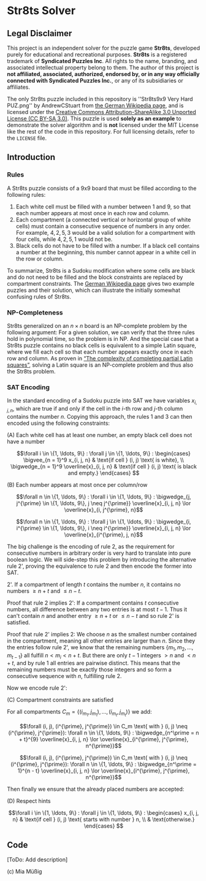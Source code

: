 # Str8ts Solver

## Legal Disclaimer

This project is an independent solver for the puzzle game **Str8ts**, developed purely for educational and recreational purposes. **Str8ts** is a registered trademark of **Syndicated Puzzles Inc**. All rights to the name, branding, and associated intellectual property belong to them. The author of this project is **not affiliated, associated, authorized, endorsed by, or in any way officially connected with Syndicated Puzzles Inc.**, or any of its subsidiaries or affiliates.

The only Str8ts puzzle included in this repository is ''Str8ts9x9 Very Hard PUZ.png'' by AndrewCStuart from [the German Wikipedia page](https://de.wikipedia.org/wiki/Str8ts#/media/Datei:Str8ts9x9_Very_Hard_PUZ.png), and is licensed under the [Creative Commons Attribution-ShareAlike 3.0 Unported License (CC BY-SA 3.0)](https://creativecommons.org/licenses/by-sa/3.0/). This puzzle is used **solely as an example** to demonstrate the solver algorithm and is **not** licensed under the MIT License like the rest of the code in this repository. For full licensing details, refer to the `LICENSE` file.

## Introduction

### Rules

A Str8ts puzzle consists of a 9x9 board that must be filled according to the following rules:

1. Each white cell must be filled with a number between 1 and 9, so that each number appears at most once in each row and column.
2. Each compartment (a connected vertical or horizontal group of white cells) must contain a consecutive sequence of numbers in any order. For example, $4,2,5,3$ would be a valid solution for a compartment with four cells, while $4,2,5,1$ would not be.
3. Black cells do not have to be filled with a number. If a black cell contains a number at the beginning, this number cannot appear in a white cell in the row or column.

To summarize, Str8ts is a Sudoku modification where some cells are black and do not need to be filled and the block constraints are replaced by compartment constraints. The [German Wikipedia page](https://de.wikipedia.org/wiki/Str8ts) gives two example puzzles and their solution, which can illustrate the initially somewhat confusing rules of Str8ts.

### NP-Completeness

Str8ts generalized on an $n \times n$ board is an NP-complete problem by the following argument: For a given solution, we can verify that the three rules hold in polynomial time, so the problem is in NP. And the special case that a Str8ts puzzle contains no black cells is equivalent to a simple Latin square, where we fill each cell so that each number appears exactly once in each row and column. As proven in [“The complexity of completing partial Latin squares”](https://doi.org/10.1016/0166-218X(84)90075-1), solving a Latin square is an NP-complete problem and thus also the Str8ts problem.

### SAT Encoding

In the standard encoding of a Sudoku puzzle into SAT we have variables $x_{i, j, n}$, which are true if and only if the cell in the $i$-th row and $j$-th column contains the number $n$. Copying this approach, the rules 1 and 3 can then encoded using the following constraints:

(A) Each white cell has at least one number, an empty black cell does not have a number
```math
\forall i \in \{1, \ldots, 9\} : \forall j \in \{1, \ldots, 9\} : \begin{cases} \bigvee_{n = 1}^9 x_{i, j, n} & \text{if cell } (i, j) \text{ is white}, \\ \bigwedge_{n = 1}^9 \overline{x}_{i, j, n} & \text{if cell } (i, j) \text{ is black and empty.} \end{cases} 
```

(B) Each number appears at most once per column/row
```math
\forall n \in \{1, \ldots, 9\} : \forall i \in \{1, \ldots, 9\} : \bigwedge_{j, j^{\prime} \in \{1, \ldots, 9\}, j \neq j^{\prime}} \overline{x}_{i, j, n} \lor \overline{x}_{i, j^{\prime}, n}
```
```math
\forall n \in \{1, \ldots, 9\} : \forall j \in \{1, \ldots, 9\} : \bigwedge_{i, i^{\prime} \in \{1, \ldots, 9\}, i \neq i^{\prime}} \overline{x}_{i, j, n} \lor \overline{x}_{i^{\prime}, j, n}
```

The big challenge is the encoding of rule 2, as the requirement for consecutive numbers in arbitrary order is very hard to translate into pure boolean logic. We will side-step this problem by introducing the alternative rule 2', proving the equivalence to rule 2 and then encode the former into SAT.

2'. If a compartment of length $t$ contains the number $n$, it contains no numbers $\geq n + t$ and $\leq n - t$.

Proof that rule 2 implies 2': If a compartment contains $t$ consecutive numbers, all difference between any two entries is at most $t - 1$. Thus it can't contain $n$ and another entry $\geq n + t$ or $\leq n - t$ and so rule 2' is satisfied.

Proof that rule 2' implies 2: We choose $n$ as the smallest number contained in the compartment, meaning all other entries are larger than $n$. Since they the entries follow rule 2', we know that the remaining numbers $\{m_1, m_2, \ldots, m_{t - 1}\}$ all fulfill $n < m_i < n + t$. But there are only $t - 1$ integers $> n$ and $< n + t$, and by rule 1 all entries are pairwise distinct. This means that the remaining numbers must be exactly those integers and so form a consecutive sequence with $n$, fulfilling rule 2.

Now we encode rule 2':

(C) Compartment constraints are satisfied

For all compartments $C_m = \{(i_{m_1}, j_{m_1}), \ldots, (i_{m_t}, j_{m_t})\}$ we add:
```math
\forall (i, j), (i^{\prime}, j^{\prime}) \in C_m \text{ with } (i, j) \neq (i^{\prime}, j^{\prime}): \forall n \in \{1, \ldots, 9\} : \bigwedge_{n^\prime = n + t}^{9} \overline{x}_{i, j, n} \lor \overline{x}_{i^{\prime}, j^{\prime}, n^{\prime}}
```
```math
\forall (i, j), (i^{\prime}, j^{\prime}) \in C_m \text{ with } (i, j) \neq (i^{\prime}, j^{\prime}): \forall n \in \{1, \ldots, 9\} : \bigwedge_{n^\prime = 1}^{n - t} \overline{x}_{i, j, n} \lor \overline{x}_{i^{\prime}, j^{\prime}, n^{\prime}}
```

Then finally we ensure that the already placed numbers are accepted:

(D) Respect hints
```math
\forall i \in \{1, \ldots, 9\} : \forall j \in \{1, \ldots, 9\} : \begin{cases} x_{i, j, n} & \text{if cell } (i, j) \text{ starts with number } n, \\  & \text{otherwise.} \end{cases} 
```

## Code

[ToDo: Add description]

(c) Mia Müßig
